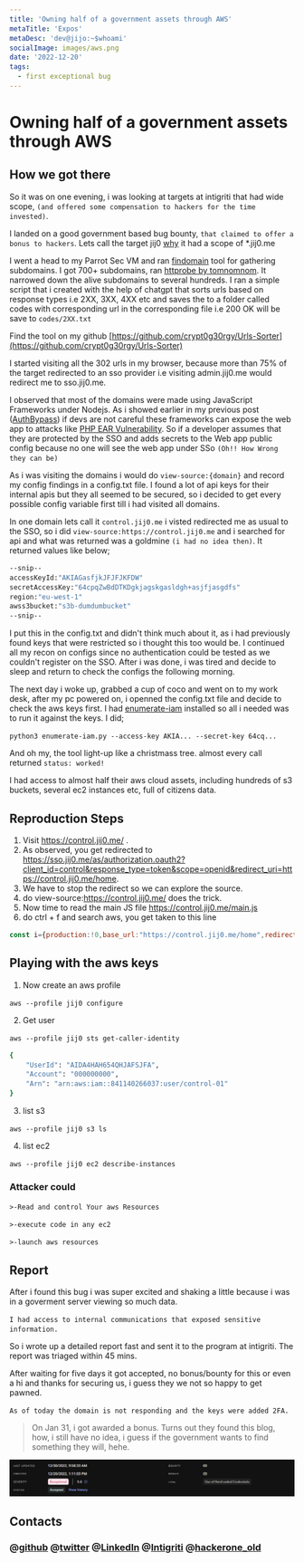 ```yaml
---
title: 'Owning half of a government assets through AWS'
metaTitle: 'Expos'
metaDesc: 'dev@jijo:~$whoami'
socialImage: images/aws.png
date: '2022-12-20'
tags:
  - first exceptional bug
---
```


# Owning half of a government assets through AWS

## How we got there

So it was on one evening, i was looking at targets at intigriti that had wide scope, `(and offered some compensation to hackers for the time invested)`.

I landed on a good government based bug bounty, `that claimed to offer a bonus to hackers`. Lets call the target jij0 [why](/post/why) it had a scope of *.jij0.me

I went a head to my Parrot Sec VM and ran [findomain](https://github.com/Findomain/Findomain) tool for gathering subdomains. I got 700+ subdomains, ran [httprobe by tomnomnom](https://github.com/tomnomnom/httprobe). It narrowed down the alive subdomains to several hundreds. I ran a simple script that i created with the help of chatgpt that sorts urls based on response types i.e 2XX, 3XX, 4XX etc and saves the to a folder called codes with corresponding url in the corresponding  file i.e 200 OK will be save to `codes/2XX.txt`

Find the tool on my github [https://github.com/crypt0g30rgy/Urls-Sorter](https://github.com/crypt0g30rgy/Urls-Sorter)

I started visiting all the 302 urls in my browser, because more than 75%  of the target redirected to an sso provider i.e visiting admin.jij0.me would redirect me to sso.jij0.me.

I observed that most of the domains were made using JavaScript Frameworks under Nodejs. As i showed earlier in my previous post ([AuthBypass](/post/AuthBypass)) if devs are not careful these frameworks can expose the web app to attacks like [PHP EAR Vulnerability](https://owasp.org/www-community/attacks/Execution_After_Redirect_(EAR)). So if a developer assumes that they are protected by the SSO and adds secrets to the Web app public config because no one will see the web app under SSo `(Oh!! How Wrong they can be)`

As i was visiting the domains i would do `view-source:{domain}` and record my config findings in a config.txt file. I found a lot of api keys for their internal apis but they all seemed to be secured, so i decided to get every possible config variable first till i had visited all domains.

In one domain lets call it `control.jij0.me` i visted redirected me as usual to the SSO, so i did `view-source:https://control.jij0.me` and i searched for api and what was returned was a goldmine `(i had no idea then)`. It returned values like below;
  
```bash
--snip--
accessKeyId:"AKIAGasfjkJFJFJKFDW"
secretAccessKey:"64cpqZwBdDTKDgkjagskgasldgh+asjfjasgdfs"
region:"eu-west-1"
awss3bucket:"s3b-dumdumbucket"
--snip--
```

I put this in the config.txt and didn't think much about it, as i had previously found keys that were restricted so i thought this too would be. I continued all my recon on configs since no authentication could be tested as we couldn't register on the SSO. After i was done, i was tired and decide to sleep and return to check the configs the following morning.

The next day i woke up, grabbed a cup of coco and went on to my work desk, after my pc powered on, i openned the config.txt file and decide to check the aws keys first. I had [enumerate-iam](https://github.com/andresriancho/enumerate-iam) installed so all i needed was to run it against the keys. I did;

`python3 enumerate-iam.py --access-key AKIA... --secret-key 64cq...`

And oh my, the tool light-up like a christmass tree. almost every call returned `status: worked!`

I had access to almost half their aws cloud assets, including hundreds of s3 buckets, several ec2 instances etc, full of citizens data.

## Reproduction Steps

1. Visit <https://control.jij0.me/> .
2. As observed, you get redirected to <https://sso.jij0.me/as/authorization.oauth2?client_id=control&response_type=token&scope=openid&redirect_uri=https://control.jij0.me/home>.
3. We have to stop the redirect so we can explore the source.
4. do view-source:<https://control.jij0.me/> does the trick.
5. Now time to read the main JS file <https://control.jij0.me/main.js>
6. do ctrl + f and search aws, you get taken to this line

```Javascript
const i={production:!0,base_url:"https://control.jij0.me/home",redirect_url:"https://control.jij0.me/as/authorization.oauth2?client_id=cdsinternal&response_type=token&scope=openid&redirect_uri=https://control.jij0.me/home",logoutURL:"https://control.jij0.me/idp/startSLO.ping?id_token={_token}&TargetResource=https://control.jij0.me/",nodeEndPoint:"https://api-control.jij0.me/cds",reportAPI:"https://api-control.jij0.me/cds",getSeedListApi:"https://8w839qmud.execute-api.eu-west-1.amazonaws.com/contact/contact/",accessKeyId:"AKIAGasfjkJFJFJKFDW",secretAccessKey:"64cpqZwBdDTKDgkjagskgasldgh+asjfjasgdfs",s3Bucket:"s3b-dumdumbucket",private_history_api:"http://control-gasfghashasc9070808.elb.eu-west-1.amazonaws.com:9003/dv/selectiontool/history",queryResultGraphQLTable:"allCdsSelectiontoolQueryResults",autoRefreshQuery:!1}}
```

## Playing with the aws keys

1. Now create an aws profile

`aws --profile jij0 configure`

2. Get user

 `aws --profile jij0 sts get-caller-identity`

```bash
{
    "UserId": "AIDA4HAH654QHJAFSJFA",
    "Account": "000000000",
    "Arn": "arn:aws:iam::841140266037:user/control-01"
}

```

3. list s3

 `aws --profile jij0 s3 ls`

4. list ec2

`aws --profile jij0 ec2 describe-instances`

### Attacker could

`>-Read and control Your aws Resources`

`>-execute code in any ec2`

`>-launch aws resources`

## Report

After i found this bug i was super excited and shaking a little because i was in a goverment server viewing so much data.

`
I had access to internal communications that exposed sensitive information.
`

So i wrote up a detailed report fast and sent it to the program at intigriti. The report was triaged within 45 mins.

After waiting for five days it got accepted, no bonus/bounty for this or even a hi and thanks for securing us, i guess they we not so happy to get pawned.

`As of today the domain is not responding and the keys were added 2FA.`

> On Jan 31, i got awarded a bonus. Turns out they found this blog, how, i still have no idea, i guess if the government wants to find something they will, hehe.

![basic](/images/poc/awsbug.png)

## Contacts

### @[github](https://github.com/crypt0g30rgy)		@[twitter](https://twitter.com/crypt0g30rgy)	@[LinkedIn](https://www.linkedin.com/in/george-maina-waithaka-95a465214/)   @[Intigriti](https://app.intigriti.com/profile/g30rgyth3d4rk) @[hackerone_old](https://hackerone.com/crypt0p3n3tr4t0r?type=user)

